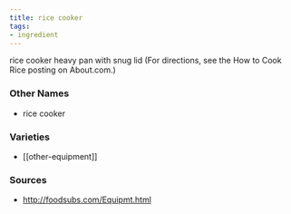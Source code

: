 ```yaml
---
title: rice cooker
tags:
- ingredient
---
```

rice cooker heavy pan with snug lid (For directions, see the How to Cook Rice posting on About.com.)

### Other Names

* rice cooker

### Varieties

* [[other-equipment]]

### Sources
* http://foodsubs.com/Equipmt.html

